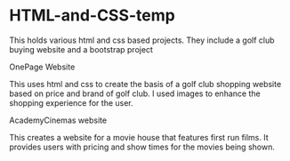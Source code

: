 # HTML-and-CSS-temp
 
This holds various html and css based projects. They include a golf club buying website and a bootstrap project

OnePage Website

This uses html and css to create the basis of a golf club shopping website based on price and brand of golf club. I used images 
to enhance the shopping experience for the user.

AcademyCinemas website

This creates a website for a movie house that features first run films. It provides users with pricing and show times for the movies being shown.
